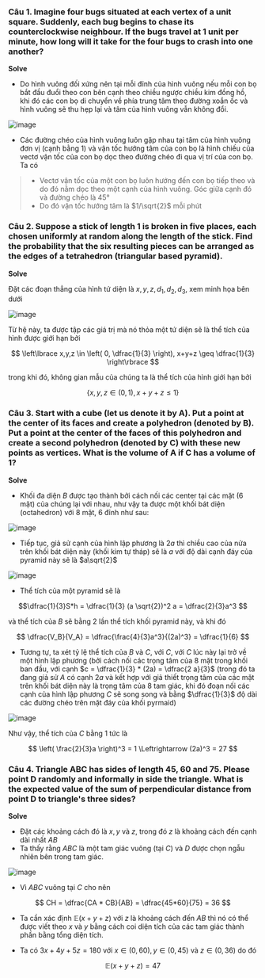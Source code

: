 ### Câu 1. Imagine four bugs situated at each vertex of a unit square. Suddenly, each bug begins to chase its counterclockwise neighbour. If the bugs travel at 1 unit per minute, how long will it take for the four bugs to crash into one another?

**Solve**

- Do hình vuông đối xứng nên tại mỗi đỉnh của hình vuông nếu mỗi con bọ bắt đầu đuổi theo con bên cạnh theo chiều ngược chiều kim đồng hồ, khi đó các con bọ di chuyển về phía trung tâm theo đường xoắn ốc và hình vuông sẽ thu hẹp lại và tâm của hình vuông vẫn không đổi.

![image](https://github.com/NhanDoV/WorldQuant-math-quiz/assets/60571509/99de0cb3-bdcc-4dbd-8102-870bcaf8f16e)

- Các đường chéo của hình vuông luôn gặp nhau tại tâm của hình vuông đơn vị (cạnh bằng 1) và vận tốc hướng tâm của con bọ là hình chiếu của vectơ vận tốc của con bọ dọc theo đường chéo đi qua vị trí của con bọ. Ta có
>- Vectơ vận tốc của một con bọ luôn hướng đến con bọ tiếp theo và do đó nằm dọc theo một cạnh của hình vuông. Góc giữa cạnh đó và đường chéo là 45°
>- Do đó vận tốc hướng tâm là $1/\sqrt{2}$ mỗi phút


### Câu 2. Suppose a stick of length 1 is broken in five places, each chosen uniformly at random along the length of the stick. Find the probability that the six resulting pieces can be arranged as the edges of a tetrahedron (triangular based pyramid).

**Solve**

Đặt các đoạn thẳng của hình tứ diện là $x,y,z, d_1, d_2, d_3$, xem minh họa bên dưới

![image](https://github.com/NhanDoV/WorldQuant-math-quiz/assets/60571509/cb59230e-4054-4b66-b61a-79a0bad6295f)

Từ hệ này, ta được tập các giá trị mà nó thỏa một tứ diện sẽ là thể tích của hình được giới hạn bởi

$$ \left\lbrace x,y,z \in \left( 0, \dfrac{1}{3} \right), x+y+z \geq \dfrac{1}{3} \right\rbrace $$

trong khi đó, không gian mẫu của chúng ta là thể tích của hình giới hạn bởi

$$ \left\lbrace x,y,z \in \left( 0, 1 \right), x+y+z \leq 1 \right\rbrace $$

### Câu 3. Start with a cube (let us denote it by A). Put a point at the center of its faces and create a polyhedron (denoted by B). Put a point at the center of the faces of this polyhedron and create a second polyhedron (denoted by C) with these new points as vertices. What is the volume of A if C has a volume of 1?

**Solve**
- Khối đa diện $B$ được tạo thành bởi cách nối các center tại các mặt (6 mặt) của chúng lại với nhau, như vậy ta được một khối bát diện (octahedron) với 8 mặt, 6 đỉnh như sau:
 
![image](https://github.com/NhanDoV/WorldQuant-math-quiz/assets/60571509/b54bd44e-043f-4665-b52b-694b5fb93820)

- Tiếp tục, giả sử cạnh của hình lập phương là $2a$ thì chiều cao của nửa trên khối bát diện này (khối kim tự tháp) sẽ là $a$ với độ dài cạnh đáy của pyramid này sẽ là $a\sqrt{2}$

![image](https://github.com/NhanDoV/WorldQuant-math-quiz/assets/60571509/a3458d73-32b7-42dc-b4e1-66004db30d66)

- Thể tích của một pyramid sẽ là

$$\dfrac{1}{3}S*h = \dfrac{1}{3} (a \sqrt{2})^2 a = \dfrac{2}{3}a^3 $$

và thể tích của $B$ sẽ bằng 2 lần thể tích khối pyramid này, và khi đó

$$ \dfrac{V_B}{V_A} = \dfrac{\frac{4}{3}a^3}{(2a)^3} = \dfrac{1}{6} $$  

- Tương tự, ta xét tỷ lệ thể tích của $B$ và $C$, với $C$, với $C$ lúc này lại trở về một hình lập phương (bởi cách nối các trọng tâm của 8 mặt trong khối ban đầu, với cạnh $c = \dfrac{1}{3} * (2a) = \dfrac{2 a}{3}$ (trong đó ta đang giả sử $A$ có cạnh $2a$ và kết hợp với giả thiết trọng tâm của các mặt trên khối bát diện này là trọng tâm của 8 tam giác, khi đó đoạn nối các cạnh của hình lập phương $C$ sẽ song song và bằng $\dfrac{1}{3}$ độ dài các đường chéo trên mặt đáy của khối pyrmaid)

![image](https://github.com/NhanDoV/WorldQuant-math-quiz/assets/60571509/a4e11c9f-f9d6-422a-b9c3-5e6c19e4fc7c)

Như vậy, thể tích của $C$ bằng $1$ tức là

$$ \left( \frac{2}{3}a \right)^3 = 1 \Leftrightarrow (2a)^3 = 27 $$

### Câu 4. Triangle ABC has sides of length 45, 60 and 75. Please point D randomly and informally in side the triangle. What is the expected value of the sum of perpendicular distance from point D to triangle's three sides?

**Solve**

- Đặt các khoảng cách đó là $x, y$ và $z$, trong đó $z$ là khoảng cách đến cạnh dài nhất $AB$
- Ta thấy rằng $ABC$ là một tam giác vuông (tại $C$) và $D$ được chọn ngẫu nhiên bên trong tam giác. 

![image](https://github.com/NhanDoV/WorldQuant-math-quiz/assets/60571509/6dc90f0f-bedb-4727-87df-d169d491b105)

- Vì $ABC$ vuông tại $C$ cho nên

$$ CH = \dfrac{CA * CB}{AB} = \dfrac{45*60}{75} = 36 $$

- Ta cần xác định $\mathbb{E}(x+y+z)$ với $z$ là khoảng cách đến $AB$ thì nó có thể được viết theo $x$ và $y$ bằng cách coi diện tích của các tam giác thành phần bằng tổng diện tích.

- Ta có $3x + 4y + 5z = 180$ với $x \in (0, 60), y \in (0, 45)$ và $z \in (0, 36)$ do đó

$$ \mathbb{E}(x+y+z) = 47 $$